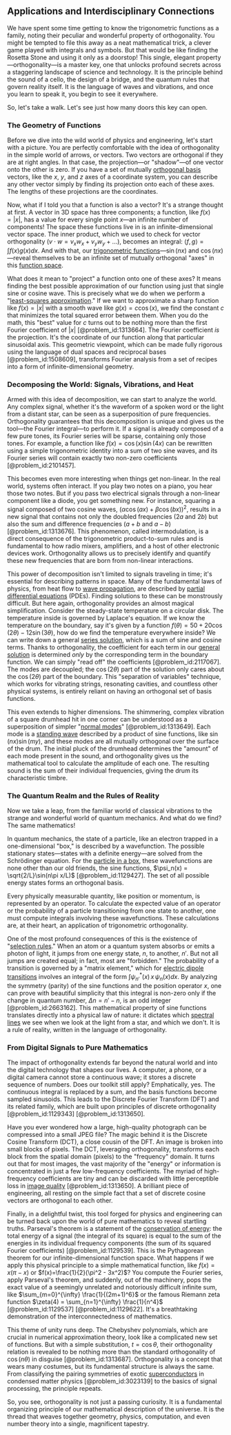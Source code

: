 ## Applications and Interdisciplinary Connections

We have spent some time getting to know the trigonometric functions as a family, noting their peculiar and wonderful property of orthogonality. You might be tempted to file this away as a neat mathematical trick, a clever game played with integrals and symbols. But that would be like finding the Rosetta Stone and using it only as a doorstop! This single, elegant property—orthogonality—is a master key, one that unlocks profound secrets across a staggering landscape of science and technology. It is the principle behind the sound of a cello, the design of a bridge, and the quantum rules that govern reality itself. It is the language of waves and vibrations, and once you learn to speak it, you begin to see it everywhere.

So, let's take a walk. Let's see just how many doors this key can open.

### The Geometry of Functions

Before we dive into the wild world of physics and engineering, let's start with a picture. You are perfectly comfortable with the idea of orthogonality in the simple world of arrows, or vectors. Two vectors are orthogonal if they are at right angles. In that case, the projection—or "shadow"—of one vector onto the other is zero. If you have a set of mutually [orthogonal basis](@article_id:263530) vectors, like the $x$, $y$, and $z$ axes of a coordinate system, you can describe any other vector simply by finding its projection onto each of these axes. The lengths of these projections are the coordinates.

Now, what if I told you that a function is also a vector? It's a strange thought at first. A vector in 3D space has three components; a function, like $f(x)=|x|$, has a value for every single point $x$—an infinite number of components! The space these functions live in is an infinite-dimensional vector space. The inner product, which we used to check for vector orthogonality ($v \cdot w = v_x w_x + v_y w_y + \dots$), becomes an integral: $\langle f, g \rangle = \int f(x)g(x) dx$. And with that, our [trigonometric functions](@article_id:178424)—$\sin(nx)$ and $\cos(nx)$—reveal themselves to be an infinite set of mutually orthogonal "axes" in this [function space](@article_id:136396).

What does it mean to "project" a function onto one of these axes? It means finding the best possible approximation of our function using just that single sine or cosine wave. This is precisely what we do when we perform a "[least-squares approximation](@article_id:147783)." If we want to approximate a sharp function like $f(x)=|x|$ with a smooth wave like $g(x)=c\cos(x)$, we find the constant $c$ that minimizes the total squared error between them. When you do the math, this "best" value for $c$ turns out to be nothing more than the first Fourier coefficient of $|x|$ [@problem_id:1313664]. The Fourier coefficient *is* the projection. It's the coordinate of our function along that particular sinusoidal axis. This geometric viewpoint, which can be made fully rigorous using the language of dual spaces and reciprocal bases [@problem_id:1508609], transforms Fourier analysis from a set of recipes into a form of infinite-dimensional geometry.

### Decomposing the World: Signals, Vibrations, and Heat

Armed with this idea of decomposition, we can start to analyze the world. Any complex signal, whether it's the waveform of a spoken word or the light from a distant star, can be seen as a superposition of pure frequencies. Orthogonality guarantees that this decomposition is unique and gives us the tool—the Fourier integral—to perform it. If a signal is already composed of a few pure tones, its Fourier series will be sparse, containing only those tones. For example, a function like $f(x) = \cos(x)\sin(4x)$ can be rewritten using a simple trigonometric identity into a sum of two sine waves, and its Fourier series will contain exactly two non-zero coefficients [@problem_id:2101457].

This becomes even more interesting when things get non-linear. In the real world, systems often interact. If you play two notes on a piano, you hear those two notes. But if you pass two electrical signals through a non-linear component like a diode, you get something new. For instance, squaring a signal composed of two cosine waves, $(\alpha \cos(ax) + \beta \cos(bx))^2$, results in a new signal that contains not only the doubled frequencies ($2a$ and $2b$) but also the sum and difference frequencies ($a+b$ and $a-b$) [@problem_id:1313676]. This phenomenon, called intermodulation, is a direct consequence of the trigonometric product-to-sum rules and is fundamental to how radio mixers, amplifiers, and a host of other electronic devices work. Orthogonality allows us to precisely identify and quantify these new frequencies that are born from non-linear interactions.

This power of decomposition isn't limited to signals traveling in time; it's essential for describing patterns in space. Many of the fundamental laws of physics, from heat flow to [wave propagation](@article_id:143569), are described by [partial differential equations](@article_id:142640) (PDEs). Finding solutions to these can be monstrously difficult. But here again, orthogonality provides an almost magical simplification. Consider the steady-state temperature on a circular disk. The temperature inside is governed by Laplace's equation. If we know the temperature on the boundary, say it's given by a function $f(\theta) = 50 + 20 \cos(2\theta) - 12 \sin(3\theta)$, how do we find the temperature everywhere inside? We can write down a general [series solution](@article_id:199789), which is a sum of sine and cosine terms. Thanks to orthogonality, the coefficient for each term in our [general solution](@article_id:274512) is determined *only* by the corresponding term in the boundary function. We can simply "read off" the coefficients [@problem_id:2117067]. The modes are decoupled; the $\cos(2\theta)$ part of the solution only cares about the $\cos(2\theta)$ part of the boundary. This "separation of variables" technique, which works for vibrating strings, resonating cavities, and countless other physical systems, is entirely reliant on having an orthogonal set of basis functions.

This even extends to higher dimensions. The shimmering, complex vibration of a square drumhead hit in one corner can be understood as a superposition of simpler "[normal modes](@article_id:139146)" [@problem_id:1313649]. Each mode is a [standing wave](@article_id:260715) described by a product of sine functions, like $\sin(nx)\sin(my)$, and these modes are all mutually orthogonal over the surface of the drum. The initial pluck of the drumhead determines the "amount" of each mode present in the sound, and orthogonality gives us the mathematical tool to calculate the amplitude of each one. The resulting sound is the sum of their individual frequencies, giving the drum its characteristic timbre.

### The Quantum Realm and the Rules of Reality

Now we take a leap, from the familiar world of classical vibrations to the strange and wonderful world of quantum mechanics. And what do we find? The same mathematics!

In quantum mechanics, the state of a particle, like an electron trapped in a one-dimensional "box," is described by a wavefunction. The possible stationary states—states with a definite energy—are solved from the Schrödinger equation. For the [particle in a box](@article_id:140446), these wavefunctions are none other than our old friends, the sine functions, $\psi_n(x) = \sqrt{2/L}\sin(n\pi x/L)$ [@problem_id:1129427]. The set of all possible energy states forms an orthogonal basis.

Every physically measurable quantity, like position or momentum, is represented by an operator. To calculate the expected value of an operator or the probability of a particle transitioning from one state to another, one must compute integrals involving these wavefunctions. These calculations are, at their heart, an application of trigonometric orthogonality.

One of the most profound consequences of this is the existence of "[selection rules](@article_id:140290)." When an atom or a quantum system absorbs or emits a photon of light, it jumps from one energy state, $n$, to another, $n'$. But not all jumps are created equal; in fact, most are "forbidden." The probability of a transition is governed by a "matrix element," which for [electric dipole transitions](@article_id:149168) involves an integral of the form $\int \psi_{n'}^*(x) \, x \, \psi_n(x) dx$. By analyzing the symmetry (parity) of the sine functions and the position operator $x$, one can prove with beautiful simplicity that this integral is non-zero only if the change in quantum number, $\Delta n = n'-n$, is an odd integer [@problem_id:2663162]. This mathematical property of sine functions translates directly into a physical law of nature: it dictates which [spectral lines](@article_id:157081) we see when we look at the light from a star, and which we don't. It is a rule of reality, written in the language of orthogonality.

### From Digital Signals to Pure Mathematics

The impact of orthogonality extends far beyond the natural world and into the digital technology that shapes our lives. A computer, a phone, or a digital camera cannot store a continuous wave; it stores a discrete sequence of numbers. Does our toolkit still apply? Emphatically, yes. The continuous integral is replaced by a sum, and the basis functions become sampled sinusoids. This leads to the Discrete Fourier Transform (DFT) and its related family, which are built upon principles of discrete orthogonality [@problem_id:1129343] [@problem_id:1313650].

Have you ever wondered how a large, high-quality photograph can be compressed into a small JPEG file? The magic behind it is the Discrete Cosine Transform (DCT), a close cousin of the DFT. An image is broken into small blocks of pixels. The DCT, leveraging orthogonality, transforms each block from the spatial domain (pixels) to the "frequency" domain. It turns out that for most images, the vast majority of the "energy" or information is concentrated in just a few low-frequency coefficients. The myriad of high-frequency coefficients are tiny and can be discarded with little perceptible loss in [image quality](@article_id:176050) [@problem_id:1313650]. A brilliant piece of engineering, all resting on the simple fact that a set of discrete cosine vectors are orthogonal to each other.

Finally, in a delightful twist, this tool forged for physics and engineering can be turned back upon the world of pure mathematics to reveal startling truths. Parseval's theorem is a statement of the [conservation of energy](@article_id:140020): the total energy of a signal (the integral of its square) is equal to the sum of the energies in its individual frequency components (the sum of its squared Fourier coefficients) [@problem_id:1129539]. This is the Pythagorean theorem for our infinite-dimensional function space. What happens if we apply this physical principle to a simple mathematical function, like $f(x)=x(\pi-x)$ or $f(x)=\frac{1}{2}(\pi^2 - 3x^2)$? You compute the Fourier series, apply Parseval's theorem, and suddenly, out of the machinery, pops the exact value of a seemingly unrelated and notoriously difficult infinite sum, like $\sum_{m=0}^{\infty} \frac{1}{(2m+1)^6}$ or the famous Riemann zeta function $\zeta(4) = \sum_{n=1}^{\infty} \frac{1}{n^4}$ [@problem_id:1129537] [@problem_id:1129622]. It's a breathtaking demonstration of the interconnectedness of mathematics.

This theme of unity runs deep. The Chebyshev polynomials, which are crucial in numerical approximation theory, look like a complicated new set of functions. But with a simple substitution, $t=\cos\theta$, their orthogonality relation is revealed to be nothing more than the standard orthogonality of $\cos(n\theta)$ in disguise [@problem_id:1313687]. Orthogonality is a concept that wears many costumes, but its fundamental structure is always the same. From classifying the pairing symmetries of exotic [superconductors](@article_id:136316) in condensed matter physics [@problem_id:3023139] to the basics of signal processing, the principle repeats.

So, you see, orthogonality is not just a passing curiosity. It is a fundamental organizing principle of our mathematical description of the universe. It is the thread that weaves together geometry, physics, computation, and even number theory into a single, magnificent tapestry.